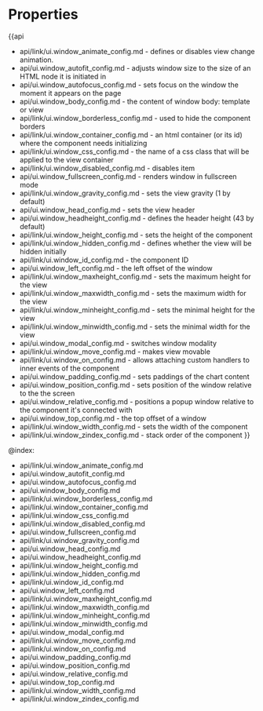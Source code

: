 
Properties
==========

{{api
- api/link/ui.window_animate_config.md - defines or disables view change animation.
- api/ui.window_autofit_config.md - adjusts window size to the size of an HTML node	it is initiated in
- api/ui.window_autofocus_config.md - sets focus on the window the moment it appears on the page
- api/ui.window_body_config.md - the content of window body: template or view
- api/link/ui.window_borderless_config.md - used to hide the component borders
- api/link/ui.window_container_config.md - an html container (or its id) where the component needs initializing
- api/link/ui.window_css_config.md - the name of a css class that will be applied to the view container
- api/link/ui.window_disabled_config.md - disables item
- api/ui.window_fullscreen_config.md - renders window in fullscreen mode
- api/link/ui.window_gravity_config.md - sets the view gravity (1 by default)
- api/ui.window_head_config.md - sets the view header
- api/ui.window_headheight_config.md - defines the header height (43 by default)
- api/link/ui.window_height_config.md - sets the height of the component
- api/link/ui.window_hidden_config.md - defines whether the view will be hidden initially
- api/link/ui.window_id_config.md - the component ID
- api/ui.window_left_config.md - the left offset of the window
- api/link/ui.window_maxheight_config.md - sets the maximum height for the view
- api/link/ui.window_maxwidth_config.md - sets the maximum width for the view
- api/link/ui.window_minheight_config.md - sets the minimal height for the view
- api/link/ui.window_minwidth_config.md - sets the minimal width for the view
- api/ui.window_modal_config.md - switches window modality
- api/link/ui.window_move_config.md - makes view movable
- api/link/ui.window_on_config.md - allows attaching custom handlers to inner events of the component
- api/ui.window_padding_config.md - sets paddings of the chart content
- api/ui.window_position_config.md - sets position of the window relative to the the screen
- api/ui.window_relative_config.md - positions a popup window relative to the component it's connected with
- api/ui.window_top_config.md - the top offset of a window
- api/link/ui.window_width_config.md - sets the width of the component
- api/link/ui.window_zindex_config.md - stack order of the component
}}

@index:
- api/link/ui.window_animate_config.md
- api/ui.window_autofit_config.md
- api/ui.window_autofocus_config.md
- api/ui.window_body_config.md
- api/link/ui.window_borderless_config.md
- api/link/ui.window_container_config.md
- api/link/ui.window_css_config.md
- api/link/ui.window_disabled_config.md
- api/ui.window_fullscreen_config.md
- api/link/ui.window_gravity_config.md
- api/ui.window_head_config.md
- api/ui.window_headheight_config.md
- api/link/ui.window_height_config.md
- api/link/ui.window_hidden_config.md
- api/link/ui.window_id_config.md
- api/ui.window_left_config.md
- api/link/ui.window_maxheight_config.md
- api/link/ui.window_maxwidth_config.md
- api/link/ui.window_minheight_config.md
- api/link/ui.window_minwidth_config.md
- api/ui.window_modal_config.md
- api/link/ui.window_move_config.md
- api/link/ui.window_on_config.md
- api/ui.window_padding_config.md
- api/ui.window_position_config.md
- api/ui.window_relative_config.md
- api/ui.window_top_config.md
- api/link/ui.window_width_config.md
- api/link/ui.window_zindex_config.md

